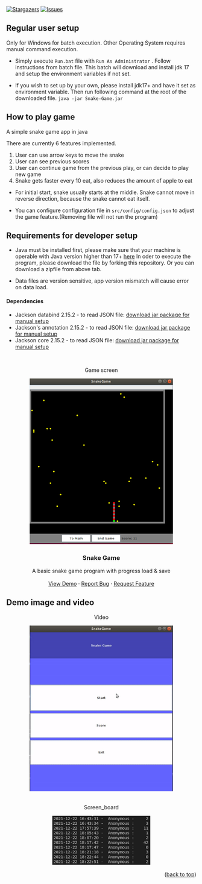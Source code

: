 <!-- PROJECT SHIELDS -->
<!--
*** I'm using markdown "reference style" links for readability.
*** Reference links are enclosed in brackets [ ] instead of parentheses ( ).
*** See the bottom of this document for the declaration of the reference variables
*** for contributors-url, forks-url, etc. This is an optional, concise syntax you may use.
*** https://www.markdownguide.org/basic-syntax/#reference-style-links
-->

[![Stargazers][stars-shield]][stars-url]
[![Issues][issues-shield]][issues-url]

## Regular user setup

Only for Windows for batch execution. Other Operating System requires manual command execution.

- Simply execute `Run.bat` file with `Run As Administrator` .
Follow instructions from batch file. This batch will download and install jdk 17 and setup the environment variables if not set.


- If you wish to set up by your own, please install jdk17+ and have it set as environment variable. Then run following command at the root of the downloaded file.
`java -jar Snake-Game.jar`

## How to play game

A simple snake game app in java

There are currently 6 features implemented.

1. User can use arrow keys to move the snake
2. User can see previous scores
3. User can continue game from the previous play, or can decide to play new game
4. Snake gets faster every 10 eat, also reduces the amount of apple to eat

- For initial start, snake usually starts at the middle.
Snake cannot move in reverse direction, because the snake cannot eat itself.

- You can configure configuration file in `src/config/config.json` to adjust the game feature.(Removing file will not run the program)

## Requirements for developer setup

- Java must be installed first, please make sure that your machine is operable with Java version higher than 17+ [here](https://www.java.com/en/)
  In oder to execute the program, please download the file by forking this repository. Or you can download a zipfile from above tab.

- Data files are version sensitive, app version mismatch will cause error on data load.

#### Dependencies
- Jackson databind 2.15.2 - to read JSON file: [download jar package for manual setup](https://mvnrepository.com/artifact/com.fasterxml.jackson.core/jackson-databind/2.15.2)
- Jackson's annotation 2.15.2 - to read JSON file: [download jar package for manual setup](https://mvnrepository.com/artifact/com.fasterxml.jackson.core/jackson-annotations/2.15.2)
- Jackson core 2.15.2 - to read JSON file: [download jar package for manual setup](https://mvnrepository.com/artifact/com.fasterxml.jackson.core/jackson-core/2.15.2)


<!-- PROJECT LOGO -->
<br />
<div align="center">
  <p>Game screen</p>
  <a href="https://github.com/MarcoBackman/Snake-Game">
    <img src="img/game_screen.png" alt="game_screen" width="380" height="440">
  </a>

<h3 align="center">Snake Game</h3>

  <p align="center">
    A basic snake game program with progress load & save
    <br />
    <br />
    <a href="https://github.com/MarcoBackman/Snake-Game/#demo-videos">View Demo</a>
    ·
    <a href="https://github.com/MarcoBackman/Snake-Game/issues">Report Bug</a>
    ·
    <a href="https://github.com/MarcoBackman/Snake-Game/issues">Request Feature</a>
  </p>
</div>

## Demo image and video

<div align="center">
  <p>Video</p>
  <a href="https://github.com/MarcoBackman/Snake-Game">
    <img src="img/demo.gif" alt="main_menu" width="380" height="440">
  </a>

  </br>
  </br>

  <p>Screen_board</p>
  <a href="https://github.com/MarcoBackman/Snake-Game">
    <img src="img/score_board.png" alt="screen_board" width="260" height="130">
  </a>

</div>

<p align="right">(<a href="#top">back to top</a>)</p>


<!-- MARKDOWN LINKS & IMAGES -->
<!-- https://www.markdownguide.org/basic-syntax/#reference-style-links -->
[forks-shield]: https://img.shields.io/github/forks/MarcoBackman/Snake-Game.svg?style=for-the-badge
[forks-url]: https://github.com/MarcoBackman/Snake-Game/network/members
[stars-shield]: https://img.shields.io/github/stars/MarcoBackman/Snake-Game.svg?style=for-the-badge
[stars-url]: https://github.com/MarcoBackman/Snake-Game/stargazers
[issues-shield]: https://img.shields.io/github/issues/MarcoBackman/Snake-Game.svg?style=for-the-badge
[issues-url]: https://github.com/MarcoBackman/Snake-Game/issues
